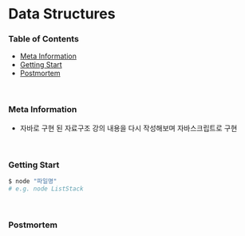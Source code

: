 # Data Structures

### Table of Contents

- [Meta Information](#Meta-Information)
- [Getting Start](#Getting-Start)
- [Postmortem](#Postmortem)

</br>

### Meta Information

- 자바로 구현 된 자료구조 강의 내용을 다시 작성해보며 자바스크립트로 구현

</br>

### Getting Start

```bash
$ node "파일명"
# e.g. node ListStack
```

</br>

### Postmortem
